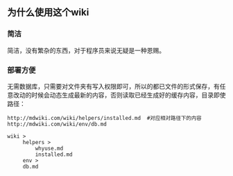 ## 为什么使用这个wiki

### 简洁
简洁，没有繁杂的东西，对于程序员来说无疑是一种恩赐。

### 部署方便
无需数据库，只需要对文件夹有写入权限即可，所以的都已文件的形式保存，有任意改动的时候会动态生成最新的内容，否则读取已经生成好的缓存内容，目录即使路径：
```
http://mdwiki.com/wiki/helpers/installed.md  #对应相对路径下的内容
http://mdwiki.com/wiki/env/db.md
```
```
wiki >
     helpers >
	     whyuse.md
	     installed.md
     env >
	 db.md
```
